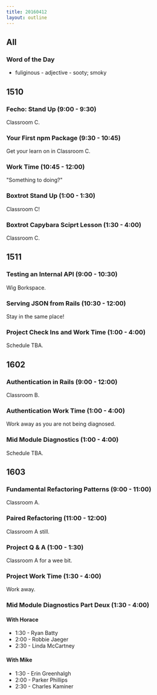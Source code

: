 ```yaml
---
title: 20160412
layout: outline
---
```


## All

### Word of the Day
* fuliginous - adjective - sooty; smoky


## 1510

### Fecho: Stand Up (9:00 - 9:30)

Classroom C.

### Your First npm Package (9:30 - 10:45)

Get your learn on in Classroom C.

### Work Time (10:45 - 12:00)

"Something to doing?"

### Boxtrot Stand Up (1:00 - 1:30)

Classroom C!

### Boxtrot Capybara Sciprt Lesson (1:30 - 4:00)

Classroom C.


## 1511

### Testing an Internal API (9:00 - 10:30)

Wig Borkspace.

### Serving JSON from Rails (10:30 - 12:00)

Stay in the same place!

### Project Check Ins and Work Time (1:00 - 4:00)

Schedule TBA.


## 1602

### Authentication in Rails (9:00 - 12:00)

Classroom B.

### Authentication Work Time (1:00 - 4:00)

Work away as you are not being diagnosed.

### Mid Module Diagnostics (1:00 - 4:00)

Schedule TBA.


## 1603

### Fundamental Refactoring Patterns (9:00 - 11:00)

Classroom A.

### Paired Refactoring (11:00 - 12:00)

Classroom A still.

### Project Q & A (1:00 - 1:30)

Classroom A for a wee bit.

### Project Work Time (1:30 - 4:00)

Work away.

### Mid Module Diagnostics Part Deux (1:30 - 4:00)

#### With Horace
* 1:30 - Ryan Batty
* 2:00 - Robbie Jaeger
* 2:30 - Linda McCartney

#### With Mike
* 1:30 - Erin Greenhalgh
* 2:00 - Parker Phillips
* 2:30 - Charles Kaminer


